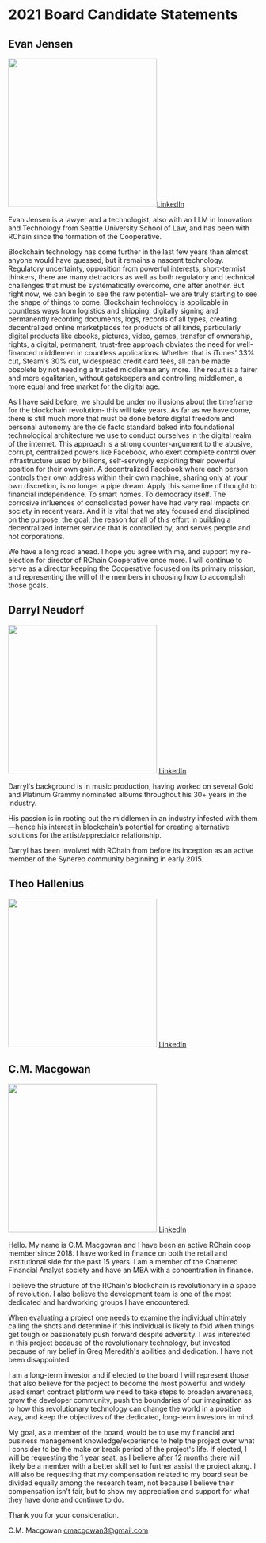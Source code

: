 # 2021 Board  Candidate Statements

## Evan Jensen

<img src="https://github.com/rchain/www.rchain.coop/raw/master/assets/leadership/rchain-team-evan-jensen.jpg" width="300">[LinkedIn](https://www.linkedin.com/in/evan-jensen-ab07aa2a/)

Evan Jensen is a lawyer and a technologist, also with an LLM in Innovation and Technology from Seattle University School of Law, and has been with RChain since the formation of the Cooperative.

Blockchain technology has come further in the last few years than almost anyone would have guessed, but it remains a nascent technology. Regulatory uncertainty, opposition from powerful interests, short-termist thinkers, there are many detractors as well as both regulatory and technical challenges that must be systematically overcome, one after another. But right now, we can begin to see the raw potential- we are truly starting to see the shape of things to come. Blockchain technology is applicable in countless ways from logistics and shipping, digitally signing and permanently recording documents, logs, records of all types, creating decentralized online marketplaces for products of all kinds, particularly digital products like ebooks, pictures, video, games, transfer of ownership, rights, a digital, permanent, trust-free approach obviates the need for well-financed middlemen in countless applications. Whether that is iTunes' 33% cut, Steam's 30% cut, widespread credit card fees, all can be made obsolete by not needing a trusted middleman any more. The result is a fairer and more egalitarian, without gatekeepers and controlling middlemen, a more equal and free market for the digital age. 

As I have said before, we should be under no illusions about the timeframe for the blockchain revolution- this will take years. As far as we have come, there is still much more that must be done before digital freedom and personal autonomy are the de facto standard baked into foundational technological architecture we use to conduct ourselves in the digital realm of the internet. This approach is a strong counter-argument to the abusive, corrupt, centralized powers like Facebook, who exert complete control over infrastructure used by billions, self-servingly exploiting their powerful position for their own gain. A decentralized Facebook where each person controls their own address within their own machine, sharing only at your own discretion, is no longer a pipe dream. Apply this same line of thought to financial independence. To smart homes. To democracy itself. The corrosive influences of consolidated power have had very real impacts on society in recent years. And it is vital that we stay focused and disciplined on the purpose, the goal, the reason for all of this effort in building a decentralized internet service that is controlled by, and serves people and not corporations. 

We have a long road ahead. I hope you agree with me, and support my re-election for director of RChain Cooperative once more. I will continue to serve as a director keeping the Cooperative focused on its primary mission, and representing the will of the members in choosing how to accomplish those goals.

## Darryl Neudorf

<img src="https://github.com/rchain/www.rchain.coop/raw/master/assets/leadership/Darryl_Bio_Pic.png" width="300"> [LinkedIn](https://www.linkedin.com/in/darryl-neudorf-1830077b/)

Darryl's background is in music production, having worked on several Gold and Platinum Grammy nominated albums throughout his 30+ years in the industry.

His passion is in rooting out the middlemen in an industry infested with them—hence his interest in blockchain’s potential for creating alternative solutions for the artist/appreciator relationship.

Darryl has been involved with RChain from before its inception as an active member of the Synereo community beginning in early 2015.

## Theo Hallenius

<img src="https://rchain.coop/assets/leadership/rchain-team-photo-soon.jpg" width="300"> [LinkedIn](https://www.linkedin.com/in/THEO/)


## C.M. Macgowan
<img src="https://github.com/rchain/www.rchain.coop/raw/master/assets/leadership/Macgowan.jpg" width="300"> [LinkedIn](https://linkedin.com/in/cmmacgowan)

Hello. My name is C.M. Macgowan and I have been an active RChain coop member since 2018. I have worked in finance on both the retail and institutional side for the past 15 years. I am a member of the Chartered Financial Analyst society and have an MBA with a concentration in finance. 

I believe the structure of the RChain's blockchain is revolutionary in a space of revolution. I also believe the development team is one of the most dedicated and hardworking groups I have encountered. 

When evaluating a project one needs to examine the individual ultimately calling the shots and determine if this individual is likely to fold when things get tough or passionately push forward despite adversity. I was interested in this project because of the revolutionary technology, but invested because of my belief in Greg Meredith's abilities and dedication. I have not been disappointed. 

I am a long-term investor and if elected to the board I will represent those that also believe for the project to become the most powerful and widely used smart contract platform we need to take steps to broaden awareness, grow the developer community, push the boundaries of our imagination as to how this revolutionary technology can change the world in a positive way, and keep the objectives of the dedicated, long-term investors in mind.  

My goal, as a member of the board, would be to use my financial and business management knowledge/experience to help the project over what I consider to be the make or break period of the project's life. If elected, I will be requesting the 1 year seat, as I believe after 12 months there will likely be a member with a better skill set to further assist the project along. I will also be requesting that my compensation related to my board seat be divided equally among the research team, not because I believe their compensation isn't fair, but to show my appreciation and support for what they have done and continue to do.

Thank you for your consideration.

C.M. Macgowan
cmacgowan3@gmail.com
